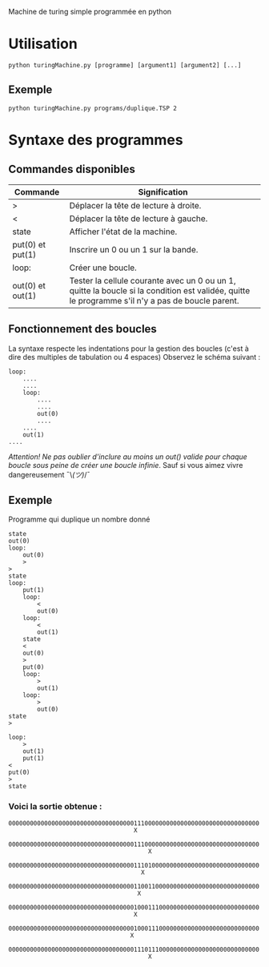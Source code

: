Machine de turing simple programmée en python


# Utilisation

```python turingMachine.py [programme] [argument1] [argument2] [...]```

## Exemple
```python turingMachine.py programs/duplique.TSP 2```


# Syntaxe des programmes

## Commandes disponibles

| Commande | Signification |
| --- | --- |
| > | Déplacer la tête de lecture à droite. |
| < | Déplacer la tête de lecture à gauche. |
| state | Afficher l'état de la machine. |
| put(0) et put(1) | Inscrire un 0 ou un 1 sur la bande. |
| loop: | Créer une boucle. |
out(0) et out(1) | Tester la cellule courante avec un 0 ou un 1, quitte la boucle si la condition est validée, quitte le programme s'il n'y a pas de boucle parent. |

## Fonctionnement des boucles
La syntaxe respecte les indentations pour la gestion des boucles (c'est à dire des multiples de tabulation ou 4 espaces)
Observez le schéma suivant : 

```
loop:
    ....
    ....
    loop:
        ....
        ....
        out(0)
        ....
    ....
    out(1)
....
```

*Attention! Ne pas oublier d'inclure au moins un out() valide pour chaque boucle sous peine de créer une boucle infinie*. Sauf si vous aimez vivre dangereusement   ¯\\_(ツ)_/¯

## Exemple
Programme qui duplique un nombre donné
```
state
out(0)
loop:
    out(0)
    >
>
state
loop:
    put(1)
    loop:
        <
        out(0)
    loop:
        <
        out(1)
    state
    <
    out(0)
    >
    put(0)
    loop:
        >
        out(1)
    loop:
        >
        out(0)
state
>

loop:
    >
    out(1)
    put(1)
<
put(0)
>
state
```

### Voici la sortie obtenue :
```
0000000000000000000000000000000000011100000000000000000000000000000000
                                   X                                  

0000000000000000000000000000000000011100000000000000000000000000000000
                                       X                              

0000000000000000000000000000000000011101000000000000000000000000000000
                                     X                                

0000000000000000000000000000000000011001100000000000000000000000000000
                                    X                                 

0000000000000000000000000000000000010001110000000000000000000000000000
                                   X                                  

0000000000000000000000000000000000010001110000000000000000000000000000
                                  X                                   

0000000000000000000000000000000000011101110000000000000000000000000000
                                       X  
```
